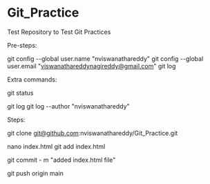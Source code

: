 # Git_Practice
Test Repository to Test Git Practices


Pre-steps:

git config --global user.name "nviswanathareddy"
git config --global user.email "viswanathareddynagireddy@gmail.com"
git log

Extra commands:

git status

git log
git log --author "nviswanathareddy"

Steps:

git clone git@github.com:nviswanathareddy/Git_Practice.git

nano index.html
git add index.html

git commit - m "added index.html file"

git push origin main